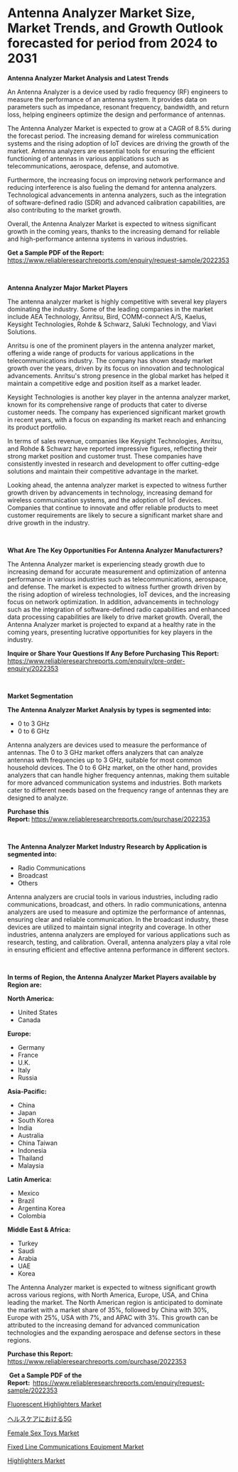 <p><h1>Antenna Analyzer Market Size, Market Trends, and Growth Outlook forecasted for period from 2024 to 2031</h1></p><p><strong>Antenna Analyzer Market Analysis and Latest Trends</strong></p>
<p><p>An Antenna Analyzer is a device used by radio frequency (RF) engineers to measure the performance of an antenna system. It provides data on parameters such as impedance, resonant frequency, bandwidth, and return loss, helping engineers optimize the design and performance of antennas.</p><p>The Antenna Analyzer Market is expected to grow at a CAGR of 8.5% during the forecast period. The increasing demand for wireless communication systems and the rising adoption of IoT devices are driving the growth of the market. Antenna analyzers are essential tools for ensuring the efficient functioning of antennas in various applications such as telecommunications, aerospace, defense, and automotive.</p><p>Furthermore, the increasing focus on improving network performance and reducing interference is also fueling the demand for antenna analyzers. Technological advancements in antenna analyzers, such as the integration of software-defined radio (SDR) and advanced calibration capabilities, are also contributing to the market growth.</p><p>Overall, the Antenna Analyzer Market is expected to witness significant growth in the coming years, thanks to the increasing demand for reliable and high-performance antenna systems in various industries.</p></p>
<p><strong>Get a Sample PDF of the Report:&nbsp;</strong> <a href="https://www.reliableresearchreports.com/enquiry/request-sample/2022353">https://www.reliableresearchreports.com/enquiry/request-sample/2022353</a></p>
<p>&nbsp;</p>
<p><strong>Antenna Analyzer Major Market Players</strong></p>
<p><p>The antenna analyzer market is highly competitive with several key players dominating the industry. Some of the leading companies in the market include AEA Technology, Anritsu, Bird, COMM-connect A/S, Kaelus, Keysight Technologies, Rohde & Schwarz, Saluki Technology, and Viavi Solutions.</p><p>Anritsu is one of the prominent players in the antenna analyzer market, offering a wide range of products for various applications in the telecommunications industry. The company has shown steady market growth over the years, driven by its focus on innovation and technological advancements. Anritsu's strong presence in the global market has helped it maintain a competitive edge and position itself as a market leader.</p><p>Keysight Technologies is another key player in the antenna analyzer market, known for its comprehensive range of products that cater to diverse customer needs. The company has experienced significant market growth in recent years, with a focus on expanding its market reach and enhancing its product portfolio.</p><p>In terms of sales revenue, companies like Keysight Technologies, Anritsu, and Rohde & Schwarz have reported impressive figures, reflecting their strong market position and customer trust. These companies have consistently invested in research and development to offer cutting-edge solutions and maintain their competitive advantage in the market.</p><p>Looking ahead, the antenna analyzer market is expected to witness further growth driven by advancements in technology, increasing demand for wireless communication systems, and the adoption of IoT devices. Companies that continue to innovate and offer reliable products to meet customer requirements are likely to secure a significant market share and drive growth in the industry.</p></p>
<p>&nbsp;</p>
<p><strong>What Are The Key Opportunities For Antenna Analyzer Manufacturers?</strong></p>
<p><p>The Antenna Analyzer market is experiencing steady growth due to increasing demand for accurate measurement and optimization of antenna performance in various industries such as telecommunications, aerospace, and defense. The market is expected to witness further growth driven by the rising adoption of wireless technologies, IoT devices, and the increasing focus on network optimization. In addition, advancements in technology such as the integration of software-defined radio capabilities and enhanced data processing capabilities are likely to drive market growth. Overall, the Antenna Analyzer market is projected to expand at a healthy rate in the coming years, presenting lucrative opportunities for key players in the industry.</p></p>
<p><strong>Inquire or Share Your Questions If Any Before Purchasing This Report:</strong> <a href="https://www.reliableresearchreports.com/enquiry/pre-order-enquiry/2022353">https://www.reliableresearchreports.com/enquiry/pre-order-enquiry/2022353</a></p>
<p>&nbsp;</p>
<p><strong>Market Segmentation</strong></p>
<p><strong>The Antenna Analyzer Market Analysis by types is segmented into:</strong></p>
<p><ul><li>0 to 3 GHz</li><li>0 to 6 GHz</li></ul></p>
<p><p>Antenna analyzers are devices used to measure the performance of antennas. The 0 to 3 GHz market offers analyzers that can analyze antennas with frequencies up to 3 GHz, suitable for most common household devices. The 0 to 6 GHz market, on the other hand, provides analyzers that can handle higher frequency antennas, making them suitable for more advanced communication systems and industries. Both markets cater to different needs based on the frequency range of antennas they are designed to analyze.</p></p>
<p><strong>Purchase this Report:&nbsp;</strong><a href="https://www.reliableresearchreports.com/purchase/2022353">https://www.reliableresearchreports.com/purchase/2022353</a></p>
<p>&nbsp;</p>
<p><strong>The Antenna Analyzer Market Industry Research by Application is segmented into:</strong></p>
<p><ul><li>Radio Communications</li><li>Broadcast</li><li>Others</li></ul></p>
<p><p>Antenna analyzers are crucial tools in various industries, including radio communications, broadcast, and others. In radio communications, antenna analyzers are used to measure and optimize the performance of antennas, ensuring clear and reliable communication. In the broadcast industry, these devices are utilized to maintain signal integrity and coverage. In other industries, antenna analyzers are employed for various applications such as research, testing, and calibration. Overall, antenna analyzers play a vital role in ensuring efficient and effective antenna performance in different sectors.</p></p>
<p>&nbsp;</p>
<p><strong>In terms of Region, the Antenna Analyzer Market Players available by Region are:</strong></p>
<p>
    <p> <strong> North America: </strong>
        <ul>
            <li>United States</li>
            <li>Canada</li>
        </ul>
        </p> 
    <p> <strong> Europe: </strong>
        <ul>
            <li>Germany</li>
            <li>France</li>
            <li>U.K.</li>
            <li>Italy</li>
            <li>Russia</li>
        </ul>
        </p> 
    <p> <strong> Asia-Pacific: </strong>
        <ul>
            <li>China</li>
            <li>Japan</li>
            <li>South Korea</li>
            <li>India</li>
            <li>Australia</li>
            <li>China Taiwan</li>
            <li>Indonesia</li>
            <li>Thailand</li>
            <li>Malaysia</li>
        </ul>
        </p> 
    <p> <strong> Latin America: </strong>
        <ul>
            <li>Mexico</li>
            <li>Brazil</li>
            <li>Argentina Korea</li>
            <li>Colombia</li>
        </ul>
        </p> 
    <p> <strong> Middle East & Africa: </strong>
        <ul>
            <li>Turkey</li>
            <li>Saudi</li>
            <li>Arabia</li>
            <li>UAE</li>
            <li>Korea</li>
        </ul>
    </p>
    </p>
<p><p>The Antenna Analyzer market is expected to witness significant growth across various regions, with North America, Europe, USA, and China leading the market. The North American region is anticipated to dominate the market with a market share of 35%, followed by China with 30%, Europe with 25%, USA with 7%, and APAC with 3%. This growth can be attributed to the increasing demand for advanced communication technologies and the expanding aerospace and defense sectors in these regions.</p></p>
<p><strong>Purchase this Report: </strong><a href="https://www.reliableresearchreports.com/purchase/2022353">https://www.reliableresearchreports.com/purchase/2022353</a></p>
<p>&nbsp;<strong>Get a Sample PDF of the Report:&nbsp;&nbsp;</strong><a href="https://www.reliableresearchreports.com/enquiry/request-sample/2022353">https://www.reliableresearchreports.com/enquiry/request-sample/2022353</a></p>
<p><strong></strong></p>
<p><p><a href="https://ivy-potential-64b.notion.site/Fluorescent-Highlighters-Market-Size-Focuses-on-Market-Dynamics-In-Depth-Analysis-and-Future-Projec-afcd8357855143aeb6ec7d585403ee0c">Fluorescent Highlighters Market</a></p><p><a href="https://medium.com/@andrewones2023/%E6%AC%A1%E3%81%AE%E6%96%87%E7%AB%A0%E3%82%92%E6%97%A5%E6%9C%AC%E8%AA%9E%E3%81%AB%E7%BF%BB%E8%A8%B3%E3%81%97%E3%81%BE%E3%81%99-2024%E5%B9%B4%E3%81%8B%E3%82%892031%E5%B9%B4%E3%81%BE%E3%81%A7%E3%81%AE%E6%9C%9F%E9%96%93%E3%81%AB%E4%BA%88%E6%B8%AC%E3%81%95%E3%82%8C%E3%82%8B%E5%81%A5%E5%BA%B7%E5%8C%BB%E7%99%82%E5%B8%82%E5%A0%B4%E3%81%AB%E3%81%8A%E3%81%91%E3%82%8B5g%E3%81%AE%E5%88%86%E6%9E%90%E3%81%A8%E8%A6%8F%E6%A8%A1%E4%BA%88%E6%B8%AC-31262bcc57e0">ヘルスケアにおける5G</a></p><p><a href="https://view.publitas.com/reportprime-1/female-sex-toys-market-analysis-and-market-size-global-industry-overview-market-segmentation-and-forecast-2024-to-2031/">Female Sex Toys Market</a></p><p><a href="https://view.publitas.com/reportprime-1/fixed-line-communications-equipment-market-size-market-trends-and-growth-outlook-forecasted-for-period-from-2024-to-2031/">Fixed Line Communications Equipment Market</a></p><p><a href="https://nifty-kite-d51.notion.site/Highlighters-Market-A-Comprehensive-Report-of-its-Market-Share-Growth-Trends-2024-2031-24a023d6e85446918010bf281e89c6d9">Highlighters Market</a></p></p>